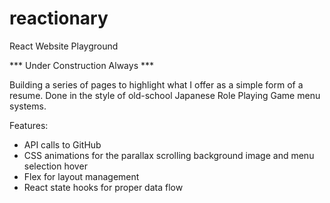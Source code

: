 # reactionary
React Website Playground

*** Under Construction Always ***

Building a series of pages to highlight what I offer as a simple form of a resume.  Done in the style of old-school Japanese Role Playing Game menu systems.  

Features:
* API calls to GitHub
* CSS animations for the parallax scrolling background image and menu selection hover
* Flex for layout management
* React state hooks for proper data flow

